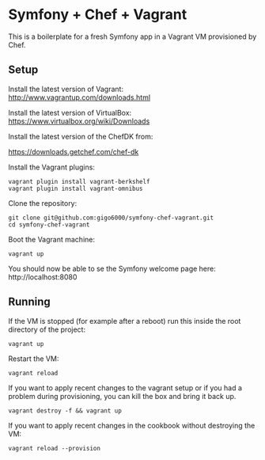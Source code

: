 Symfony + Chef + Vagrant
========================

This is a boilerplate for a fresh Symfony app in a Vagrant VM provisioned by Chef.

Setup
-----

Install the latest version of Vagrant:  
http://www.vagrantup.com/downloads.html

Install the latest version of VirtualBox:  
https://www.virtualbox.org/wiki/Downloads

Install the latest version of the ChefDK from:

https://downloads.getchef.com/chef-dk
    
Install the Vagrant plugins:

```
vagrant plugin install vagrant-berkshelf 
vagrant plugin install vagrant-omnibus 
```

Clone the repository:

```
git clone git@github.com:gigo6000/symfony-chef-vagrant.git 
cd symfony-chef-vagrant
```

Boot the Vagrant machine:

```
vagrant up
```

You should now be able to se the Symfony welcome page here:
http://localhost:8080


Running
-----

If the VM is stopped (for example after a reboot) run this inside the root directory of the project:

```
vagrant up
```

Restart the VM:

```
vagrant reload
```

If you want to apply recent changes to the vagrant setup or if you had a problem during provisioning, you can kill the box and bring it back up.

```
vagrant destroy -f && vagrant up
```

If you want to apply recent changes in the cookbook without destroying the VM:

```
vagrant reload --provision
```
